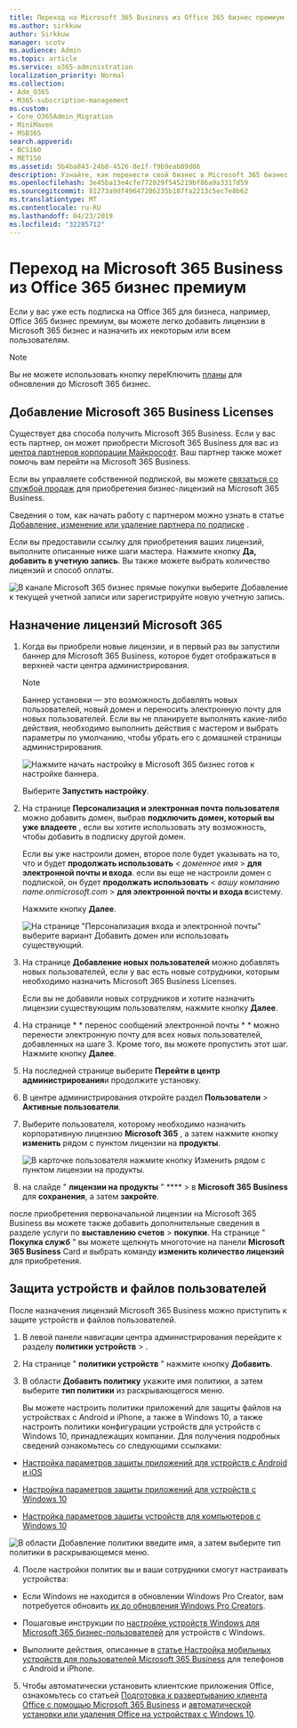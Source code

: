 ```yaml
---
title: Переход на Microsoft 365 Business из Office 365 бизнес премиум
ms.author: sirkkuw
author: Sirkkuw
manager: scotv
ms.audience: Admin
ms.topic: article
ms.service: o365-administration
localization_priority: Normal
ms.collection:
- Adm_O365
- M365-subscription-management
ms.custom:
- Core_O365Admin_Migration
- MiniMaven
- MSB365
search.appverid:
- BCS160
- MET150
ms.assetid: 5b4ba843-24b8-4526-8e1f-f9b9eab89d06
description: Узнайте, как перенести свой бизнес в Microsoft 365 бизнес.
ms.openlocfilehash: 3e45ba13e4cfe772829f545219bf86a9a3317d59
ms.sourcegitcommit: 81273a9df49647286235b187fa2213c5ec7e8b62
ms.translationtype: MT
ms.contentlocale: ru-RU
ms.lasthandoff: 04/23/2019
ms.locfileid: "32285712"
---
```

# <a name="migrate-to-microsoft-365-business-from-office-365-business-premium"></a>Переход на Microsoft 365 Business из Office 365 бизнес премиум

Если у вас уже есть подписка на Office 365 для бизнеса, например, Office 365 бизнес премиум, вы можете легко добавить лицензии в Microsoft 365 бизнес и назначить их некоторым или всем пользователям.
  
> [!NOTE]
> Вы не можете использовать кнопку переКлючить [планы](https://support.office.com/article/73318661-8f33-478b-bcc7-fb8d69dbb22a?.aspx#switchbutton) для обновления до Microsoft 365 бизнес. 
  
## <a name="add-microsoft-365-business-licenses"></a>Добавление Microsoft 365 Business Licenses

Существует два способа получить Microsoft 365 Business. Если у вас есть партнер, он может приобрести Microsoft 365 Business для вас из [центра партнеров корпорации Майкрософт](get-microsoft-365-business.md). Ваш партнер также может помочь вам перейти на Microsoft 365 Business.
  
Если вы управляете собственной подпиской, вы можете [связаться со службой продаж](https://www.microsoft.com/microsoft-365/business) для приобретения бизнес-лицензий на Microsoft 365 Business. 
  
Сведения о том, как начать работу с партнером можно узнать в статье [Добавление, изменение или удаление партнера по подписке](https://support.office.com/article/f86e8177-936e-491e-9024-44dea2b296ff) . 
  
Если вы предоставили ссылку для приобретения ваших лицензий, выполните описанные ниже шаги мастера. Нажмите кнопку **Да, добавить в учетную запись**. Вы также можете выбрать количество лицензий и способ оплаты.
  
![В канале Microsoft 365 бизнес прямые покупки выберите Добавление к текущей учетной записи или зарегистрируйте новую учетную запись.](media/8bc54fd1-9cab-44d5-af91-c471e89aea46.png)
  
## <a name="assign-microsoft-365-licenses"></a>Назначение лицензий Microsoft 365

1. Когда вы приобрели новые лицензии, и в первый раз вы запустили баннер для Microsoft 365 Business, которое будет отображаться в верхней части центра администрирования.
    
    > [!NOTE]
    > Баннер установки — это возможность добавлять новых пользователей, новый домен и переносить электронную почту для новых пользователей. Если вы не планируете выполнять какие-либо действия, необходимо выполнить действия с мастером и выбрать параметры по умолчанию, чтобы убрать его с домашней страницы администрирования. 
  
   ![Нажмите начать настройку в Microsoft 365 бизнес готов к настройке баннера.](media/8d3b0d97-7cca-497f-9364-4b00ad670209.png)
  
    Выберите **Запустить настройку**.
    
2. На странице **Персонализация и электронная почта пользователя** можно добавить домен, выбрав **подключить домен, который вы уже владеете** , если вы хотите использовать эту возможность, чтобы добавить в подписку другой домен. 
    
    Если вы уже настроили домен, второе поле будет указывать на то, что и будет **продолжать использовать** \< _доменное имя_ \> **для электронной почты и входа**.   если вы еще не настроили домен с подпиской, он будет **продолжать использовать** \< _вашу компанию name.onmicrosoft.com_ \> **для электронной почты и входа в**систему.  
    
    Нажмите кнопку **Далее**.
    
    ![На странице "Персонализация входа и электронной почты" выберите вариант Добавить домен или использовать существующий.](media/c3f5cfb2-1189-4d2f-803b-c9feb008a7a3.png)
  
3. На странице **Добавление новых пользователей** можно добавлять новых пользователей, если у вас есть новые сотрудники, которым необходимо назначить Microsoft 365 Business Licenses. 
    
    Если вы не добавили новых сотрудников и хотите назначить лицензии существующим пользователям, нажмите кнопку **Далее**.
    
4. На странице * * перенос сообщений электронной почты * * можно перенести электронную почту для всех новых пользователей, добавленных на шаге 3. Кроме того, вы можете пропустить этот шаг. Нажмите кнопку **Далее**.
    
5. На последней странице выберите **Перейти в центр администрирования**и продолжите установку.
    
6. В центре администрирования откройте раздел **Пользователи** \> **Активные пользователи**.
    
7. Выберите пользователя, которому необходимо назначить корпоративную лицензию **Microsoft 365** , а затем нажмите кнопку **изменить** рядом с пунктом лицензии на **продукты**.
    
    ![В карточке пользователя нажмите кнопку Изменить рядом с пунктом лицензии на продукты.](media/be0fe2d8-7ff8-447c-88f6-d212ed78451c.png)
  
8. на слайде " **лицензии на продукты** " **** \> в **Microsoft 365 Business** для **сохранения**, а затем **закройте**.
    
после приобретения первоначальной лицензии на Microsoft 365 Business вы можете также добавить дополнительные сведения в разделе услуги по **выставлению счетов** \> **покупки**. На странице " **Покупка служб** " вы можете щелкнуть многоточие на панели **Microsoft 365 Business** Card и выбрать команду **изменить количество лицензий** для приобретения. 
  
## <a name="protect-user-devices-and-files"></a>Защита устройств и файлов пользователей

После назначения лицензий Microsoft 365 Business можно приступить к защите устройств и файлов пользователей.
  
1. В левой панели навигации центра администрирования перейдите к разделу **политики** **устройств** \> .
    
2. На странице " **политики устройств** " нажмите кнопку **Добавить**.
    
3. В области **Добавить политику** укажите имя политики, а затем выберите **тип политики** из раскрывающегося меню. 
    
    Вы можете настроить политики приложений для защиты файлов на устройствах с Android и iPhone, а также в Windows 10, а также настроить политики конфигурации устройств для устройств с Windows 10, принадлежащих компании. Для получения подробных сведений ознакомьтесь со следующими ссылками:
    
  - [Настройка параметров защиты приложений для устройств с Android и iOS](app-protection-settings-for-android-and-ios.md)
    
  - [Настройка параметров защиты приложений для устройств с Windows 10](protection-settings-for-windows-10-devices.md)
    
  - [Настройка параметров защиты устройств для компьютеров с Windows 10](protection-settings-for-windows-10-pcs.md)
    
   ![В области Добавление политики введите имя, а затем выберите тип политики в раскрывающемся меню.](media/76ef37e4-1d18-4f34-8a0f-391ab1d0ae2b.png)
  
4. После настройки политик вы и ваши сотрудники смогут настраивать устройства:
    
  - Если Windows не находится в обновлении Windows Pro Creator, вам потребуется обновить [их до обновления Windows Pro Creators](upgrade-to-windows-pro-creators-update.md).
    
  - Пошаговые инструкции по [настройке устройств Windows для Microsoft 365 бизнес-пользователей](set-up-windows-devices.md) для устройств с Windows. 
    
  - Выполните действия, описанные в [статье Настройка мобильных устройств для пользователей Microsoft 365 Business](set-up-mobile-devices.md) для телефонов с Android и iPhone. 
    
5. Чтобы автоматически установить клиентские приложения Office, ознакомьтесь со статьей [Подготовка к развертыванию клиента Office с помощью Microsoft 365 Business](prepare-for-office-client-deployment.md) и [автоматической установки или удаления Office на устройствах с Windows 10](auto-install-or-uninstall-office.md).
    


